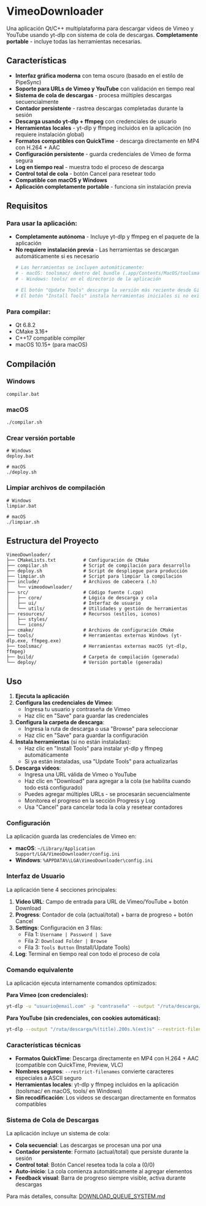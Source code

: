 # VimeoDownloader

Una aplicación Qt/C++ multiplataforma para descargar videos de Vimeo y YouTube usando yt-dlp con sistema de cola de descargas. **Completamente portable** - incluye todas las herramientas necesarias.

## Características

- **Interfaz gráfica moderna** con tema oscuro (basado en el estilo de PipeSync)
- **Soporte para URLs de Vimeo y YouTube** con validación en tiempo real
- **Sistema de cola de descargas** - procesa múltiples descargas secuencialmente
- **Contador persistente** - rastrea descargas completadas durante la sesión
- **Descarga usando yt-dlp + ffmpeg** con credenciales de usuario
- **Herramientas locales** - yt-dlp y ffmpeg incluidos en la aplicación (no requiere instalación global)
- **Formatos compatibles con QuickTime** - descarga directamente en MP4 con H.264 + AAC
- **Configuración persistente** - guarda credenciales de Vimeo de forma segura
- **Log en tiempo real** - muestra todo el proceso de descarga
- **Control total de cola** - botón Cancel para resetear todo
- **Compatible con macOS y Windows**
- **Aplicación completamente portable** - funciona sin instalación previa

## Requisitos

### Para usar la aplicación:
- **Completamente autónoma** - Incluye yt-dlp y ffmpeg en el paquete de la aplicación
- **No requiere instalación previa** - Las herramientas se descargan automáticamente si es necesario
  ```bash
  # Las herramientas se incluyen automáticamente:
  # - macOS: toolsmac/ dentro del bundle (.app/Contents/MacOS/toolsmac/)
  # - Windows: tools/ en el directorio de la aplicación

  # El botón "Update Tools" descarga la versión más reciente desde GitHub
  # El botón "Install Tools" instala herramientas iniciales si no existen
  ```

### Para compilar:
- Qt 6.8.2
- CMake 3.16+
- C++17 compatible compiler
- macOS 10.15+ (para macOS)

## Compilación

### Windows
```batch
compilar.bat
```

### macOS
```bash
./compilar.sh
```

### Crear versión portable
```batch
# Windows
deploy.bat

# macOS
./deploy.sh
```

### Limpiar archivos de compilación
```batch
# Windows
limpiar.bat

# macOS
./limpiar.sh
```

## Estructura del Proyecto

```
VimeoDownloader/
├── CMakeLists.txt          # Configuración de CMake
├── compilar.sh             # Script de compilación para desarrollo
├── deploy.sh               # Script de despliegue para producción
├── limpiar.sh              # Script para limpiar la compilación
├── include/                # Archivos de cabecera (.h)
│   └── vimeodownloader/
├── src/                    # Código fuente (.cpp)
│   ├── core/               # Lógica de descarga y cola
│   ├── ui/                 # Interfaz de usuario
│   └── utils/              # Utilidades y gestión de herramientas
├── resources/              # Recursos (estilos, iconos)
│   ├── styles/
│   └── icons/
├── cmake/                  # Archivos de configuración CMake
├── tools/                  # Herramientas externas Windows (yt-dlp.exe, ffmpeg.exe)
├── toolsmac/               # Herramientas externas macOS (yt-dlp, ffmpeg)
├── build/                  # Carpeta de compilación (generada)
└── deploy/                 # Versión portable (generada)
```

## Uso

1. **Ejecuta la aplicación**
2. **Configura las credenciales de Vimeo**:
   - Ingresa tu usuario y contraseña de Vimeo
   - Haz clic en "Save" para guardar las credenciales
3. **Configura la carpeta de descarga**:
   - Ingresa la ruta de descarga o usa "Browse" para seleccionar
   - Haz clic en "Save" para guardar la configuración
4. **Instala herramientas** (si no están instaladas):
   - Haz clic en "Install Tools" para instalar yt-dlp y ffmpeg automáticamente
   - Si ya están instaladas, usa "Update Tools" para actualizarlas
5. **Descarga videos**:
   - Ingresa una URL válida de Vimeo o YouTube
   - Haz clic en "Download" para agregar a la cola (se habilita cuando todo está configurado)
   - Puedes agregar múltiples URLs - se procesarán secuencialmente
   - Monitorea el progreso en la sección Progress y Log
   - Usa "Cancel" para cancelar toda la cola y resetear contadores

### Configuración

La aplicación guarda las credenciales de Vimeo en:
- **macOS**: `~/Library/Application Support/LGA/VimeoDownloader/config.ini`
- **Windows**: `%APPDATA%\LGA\VimeoDownloader\config.ini`

### Interfaz de Usuario

La aplicación tiene 4 secciones principales:

1. **Video URL**: Campo de entrada para URL de Vimeo/YouTube + botón Download
2. **Progress**: Contador de cola (actual/total) + barra de progreso + botón Cancel
3. **Settings**: Configuración en 3 filas:
   - Fila 1: `Username | Password | Save`
   - Fila 2: `Download Folder | Browse`
   - Fila 3: `Tools Button` (Install/Update Tools)
4. **Log**: Terminal en tiempo real con todo el proceso de cola

### Comando equivalente

La aplicación ejecuta internamente comandos optimizados:

**Para Vimeo (con credenciales):**
```bash
yt-dlp -u "usuario@email.com" -p "contraseña" --output "/ruta/descarga/%(title).200s.%(ext)s" --restrict-filenames --format "bestvideo[ext=mp4]+bestaudio[ext=m4a]/best[ext=mp4]" --ffmpeg-location "/ruta/a/ffmpeg" "URL_DE_VIMEO"
```

**Para YouTube (sin credenciales, con cookies automáticas):**
```bash
yt-dlp --output "/ruta/descarga/%(title).200s.%(ext)s" --restrict-filenames --format "bestvideo[ext=mp4]+bestaudio[ext=m4a]/best[ext=mp4]" --ffmpeg-location "/ruta/a/ffmpeg" --cookies-from-browser chrome "URL_DE_YOUTUBE"
```

### Características técnicas

- **Formatos QuickTime**: Descarga directamente en MP4 con H.264 + AAC (compatible con QuickTime, Preview, VLC)
- **Nombres seguros**: `--restrict-filenames` convierte caracteres especiales a ASCII seguro
- **Herramientas locales**: yt-dlp y ffmpeg incluidos en la aplicación (toolsmac/ en macOS, tools/ en Windows)
- **Sin recodificación**: Los videos se descargan directamente en formatos compatibles

### Sistema de Cola de Descargas

La aplicación incluye un sistema de cola:

- **Cola secuencial**: Las descargas se procesan una por una
- **Contador persistente**: Formato (actual/total) que persiste durante la sesión
- **Control total**: Botón Cancel resetea toda la cola a (0/0)
- **Auto-inicio**: La cola comienza automáticamente al agregar elementos
- **Feedback visual**: Barra de progreso siempre visible, activa durante descargas

Para más detalles, consulta: [DOWNLOAD_QUEUE_SYSTEM.md](DOWNLOAD_QUEUE_SYSTEM.md)



